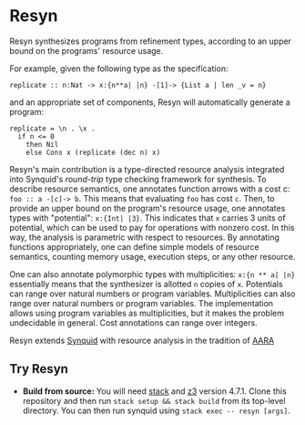 # Resyn #

Resyn synthesizes programs from refinement types, according to 
an upper bound on the programs' resource usage. 

For example, given the following type as the specification:
```
replicate :: n:Nat -> x:{n**a| |n} -[1]-> {List a | len _v = n}
```
and an appropriate set of components, Resyn will automatically generate a program: 
```
replicate = \n . \x . 
  if n <= 0
    then Nil
    else Cons x (replicate (dec n) x)
```

Resyn's main contribution is a type-directed resource analysis
integrated into Synquid's _round-trip_ type checking framework for
synthesis. To describe resource semantics, one annotates function 
arrows with a cost c: `foo :: a -[c]-> b`. This means that evaluating 
`foo` has cost `c`. Then, to provide an upper bound on the program's resource
usage, one annotates types with "potential": `x:{Int| |3}`. This indicates that 
`x` carries 3 units of potential, which can be used to pay for operations
with nonzero cost. In this way, the analysis is parametric with respect
to resources. By annotating functions appropriately, one can define simple 
models of resource semantics, counting memory usage, execution steps, or 
any other resource. 

One can also annotate polymorphic types with multiplicities:
`x:{n ** a| |n}` essentially means that the synthesizer is allotted `n` copies 
of `x`. 
Potentials can range over natural numbers or program variables. 
Multiplicities can also range over natural numbers or program variables. 
The implementation allows using program variables as multiplicities, 
but it makes the problem undecidable in general.
Cost annotations can range over integers.


Resyn extends [Synquid](http://people.csail.mit.edu/polikarn/publications/pldi16.pdf)
with resource analysis in the tradition of [AARA](http://www.cs.cmu.edu/~janh/papers/aa_popl11.pdf)



## Try Resyn ##

* **Build from source:** You will need [stack](https://docs.haskellstack.org/en/stable/README/) and [z3](https://github.com/Z3Prover/z3) version 4.7.1. Clone this repository and then run ```stack setup && stack build``` from its top-level directory.  You can then run synquid using ```stack exec -- resyn [args]```.


